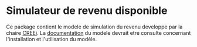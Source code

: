 # Simulateur de revenu disponible

Ce package contient le modele de simulation du revenu developpe par la chaire [CREEi](http://www.creei.ca). La [documentation](https://creei-models.github.io/srd/) du modele devrait etre consulte concernant l'installation et l'utilisation du modèle.